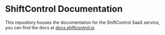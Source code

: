 # ShiftControl Documentation

This repository houses the documentation for the ShiftControl SaaS service, you can find the docs at [docs.shiftcontrol.io](https://docs.shiftcontrol.io)
